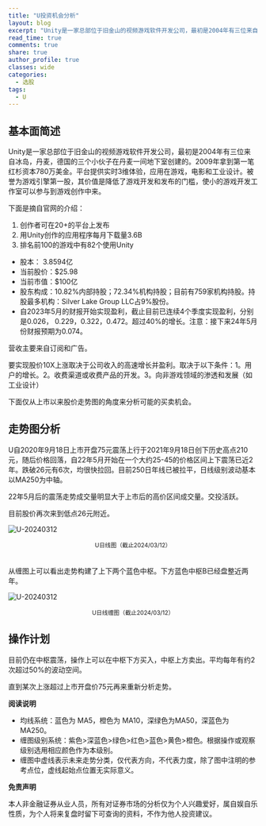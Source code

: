 ```yaml
---
title: "U投资机会分析"
layout: blog
excerpt: "Unity是一家总部位于旧金山的视频游戏软件开发公司，最初是2004年有三位来自冰岛，丹麦，德国的三个小伙子在丹麦一间地下室创建的。2009年拿到第一笔红杉资本780万美金。平台提供实时3维体验，应用在游戏，电影和工业设计。被誉为游戏引擎第一股，其价值是降低了游戏开发和发布的门槛，使小的游戏开发工作室可以参与到游戏创作中来。"
read_time: true
comments: true
share: true
author_profile: true
classes: wide
categories:
  - 选股
tags:
  - U
---
```


## 基本面简述

Unity是一家总部位于旧金山的视频游戏软件开发公司，最初是2004年有三位来自冰岛，丹麦，德国的三个小伙子在丹麦一间地下室创建的。2009年拿到第一笔红杉资本780万美金。平台提供实时3维体验，应用在游戏，电影和工业设计。被誉为游戏引擎第一股，其价值是降低了游戏开发和发布的门槛，使小的游戏开发工作室可以参与到游戏创作中来。

下面是摘自官网的介绍：
1. 创作者可在20+的平台上发布
2. 用Unity创作的应用程序每月下载量3.6B
3. 排名前100的游戏中有82个使用Unity

* 股本： 3.8594亿
* 当前股价：$25.98
* 当前市值：$100亿
* 股东构成：10.82%内部持股；72.34%机构持股；目前有759家机构持股。持股最多机构：Silver Lake Group LLC占9%股份。
* 自2023年5月的财报开始实现盈利，截止目前已连续4个季度实现盈利，分别是0.026， 0.229，0.322，0.472。超过40%的增长。注意：接下来24年5月份财报预期为0.074。

营收主要来自订阅和广告。

要实现股价10X上涨取决于公司收入的高速增长并盈利。取决于以下条件：1。用户的增长。2。收费渠道或收费产品的开发。3。向非游戏领域的渗透和发展（如工业设计）

下面仅从上市以来股价走势图的角度来分析可能的买卖机会。

## 走势图分析

U自2020年9月18日上市开盘75元震荡上行于2021年9月18日创下历史高点210元，随后价格回落，自22年5月开始在一个大约25-45的价格区间上下震荡已近2年。跌破26元有6次，均很快拉回。目前250日年线已被拉平，日线级别波动基本以MA250为中轴。

22年5月后的震荡走势成交量明显大于上市后的高价区间成交量。交投活跃。

目前股价再次来到低点26元附近。

![U-20240312](https://file.olim.in/img/2024/2024-03-12-U-j.png)
<small><center>U日线图（截止2024/03/12）</center></small>　

从缠图上可以看出走势构建了上下两个蓝色中枢。下方蓝色中枢B已经盘整近两年。

![U-20240312](https://file.olim.in/img/2024/2024-03-12-U-c.png)
<small><center>U日线缠图（截止2024/03/12）</center></small>

## 操作计划

目前仍在中枢震荡，操作上可以在中枢下方买入，中枢上方卖出。平均每年有约2次超过50%的波动空间。

直到某次上涨超过上市开盘价75元再来重新分析走势。

**阅读说明**

* 均线系统：蓝色为 MA5，橙色为 MA10，深绿色为MA50，深蓝色为MA250。
* 缠图级别系统：紫色>深蓝色>绿色>红色>蓝色>黄色>橙色。根据操作或观察级别选用相应颜色作为本级别。
* 缠图中虚线表示未来走势分类，仅代表方向，不代表力度，除了图中注明的参考点位，虚线起始点位置无实际意义。

**免责声明** 

本人非金融证券从业人员，所有对证券市场的分析仅为个人兴趣爱好，属自娱自乐性质，为个人将来复盘时留下可查询的资料，不作为他人投资建议。

